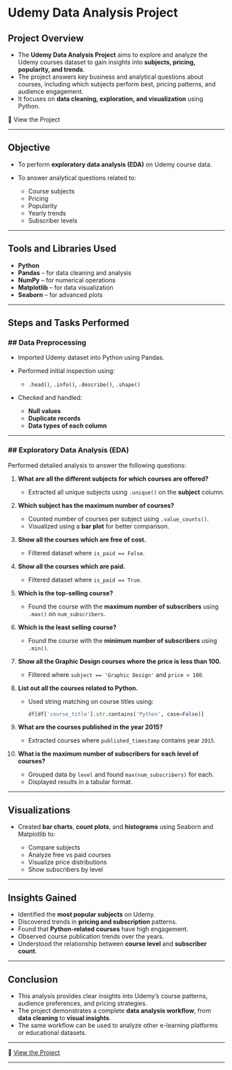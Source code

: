 # Udemy Data Analysis Project

## Project Overview

* The **Udemy Data Analysis Project** aims to explore and analyze the Udemy courses dataset to gain insights into **subjects, pricing, popularity, and trends**.
* The project answers key business and analytical questions about courses, including which subjects perform best, pricing patterns, and audience engagement.
* It focuses on **data cleaning, exploration, and visualization** using Python.

🔗 View the Project

---

## Objective

* To perform **exploratory data analysis (EDA)** on Udemy course data.
* To answer analytical questions related to:

  * Course subjects
  * Pricing
  * Popularity
  * Yearly trends
  * Subscriber levels

---

## Tools and Libraries Used

* **Python**
* **Pandas** – for data cleaning and analysis
* **NumPy** – for numerical operations
* **Matplotlib** – for data visualization
* **Seaborn** – for advanced plots

---

## Steps and Tasks Performed

### ## Data Preprocessing

* Imported Udemy dataset into Python using Pandas.
* Performed initial inspection using:

  * `.head()`, `.info()`, `.describe()`, `.shape()`
* Checked and handled:

  * **Null values**
  * **Duplicate records**
  * **Data types of each column**

---

### ## Exploratory Data Analysis (EDA)

Performed detailed analysis to answer the following questions:

1. **What are all the different subjects for which courses are offered?**

   * Extracted all unique subjects using `.unique()` on the **subject** column.

2. **Which subject has the maximum number of courses?**

   * Counted number of courses per subject using `.value_counts()`.
   * Visualized using a **bar plot** for better comparison.

3. **Show all the courses which are free of cost.**

   * Filtered dataset where `is_paid == False`.

4. **Show all the courses which are paid.**

   * Filtered dataset where `is_paid == True`.

5. **Which is the top-selling course?**

   * Found the course with the **maximum number of subscribers** using `.max()` on `num_subscribers`.

6. **Which is the least selling course?**

   * Found the course with the **minimum number of subscribers** using `.min()`.

7. **Show all the Graphic Design courses where the price is less than 100.**

   * Filtered where `subject == 'Graphic Design'` and `price < 100`.

8. **List out all the courses related to Python.**

   * Used string matching on course titles using:

     ```python
     df[df['course_title'].str.contains('Python', case=False)]
     ```

9. **What are the courses published in the year 2015?**

   * Extracted courses where `published_timestamp` contains year `2015`.

10. **What is the maximum number of subscribers for each level of courses?**

    * Grouped data by `level` and found `max(num_subscribers)` for each.
    * Displayed results in a tabular format.

---

## Visualizations

* Created **bar charts**, **count plots**, and **histograms** using Seaborn and Matplotlib to:

  * Compare subjects
  * Analyze free vs paid courses
  * Visualize price distributions
  * Show subscribers by level

---

## Insights Gained

* Identified the **most popular subjects** on Udemy.
* Discovered trends in **pricing and subscription** patterns.
* Found that **Python-related courses** have high engagement.
* Observed course publication trends over the years.
* Understood the relationship between **course level** and **subscriber count**.

---

## Conclusion

* This analysis provides clear insights into Udemy’s course patterns, audience preferences, and pricing strategies.
* The project demonstrates a complete **data analysis workflow**, from **data cleaning** to **visual insights**.
* The same workflow can be used to analyze other e-learning platforms or educational datasets.

---

🔗 [View the Project](https://github.com/Dharani1202/Udemy-Data-Analysis)

---

